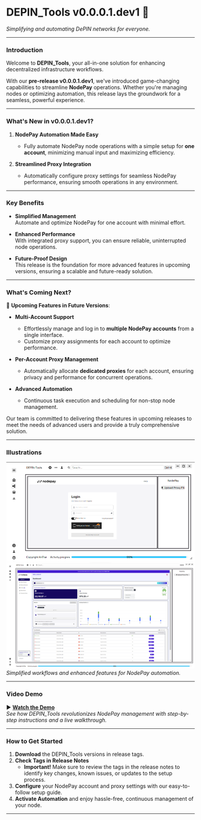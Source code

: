 # DEPIN_Tools v0.0.0.1.dev1 🚀  

*Simplifying and automating DePIN networks for everyone.*  

---

### **Introduction**  

Welcome to **DEPIN_Tools**, your all-in-one solution for enhancing decentralized infrastructure workflows.  

With our **pre-release v0.0.0.1.dev1**, we've introduced game-changing capabilities to streamline **NodePay** operations. Whether you're managing nodes or optimizing automation, this release lays the groundwork for a seamless, powerful experience.  

---

### **What's New in v0.0.0.1.dev1?**  

1. **NodePay Automation Made Easy**  
   - Fully automate NodePay node operations with a simple setup for **one account**, minimizing manual input and maximizing efficiency.  

2. **Streamlined Proxy Integration**  
   - Automatically configure proxy settings for seamless NodePay performance, ensuring smooth operations in any environment.  

---

### **Key Benefits**  

- **Simplified Management**  
  Automate and optimize NodePay for one account with minimal effort.  

- **Enhanced Performance**  
  With integrated proxy support, you can ensure reliable, uninterrupted node operations.  

- **Future-Proof Design**  
  This release is the foundation for more advanced features in upcoming versions, ensuring a scalable and future-ready solution.  

---

### **What's Coming Next?**  

🔮 **Upcoming Features in Future Versions**:  

- **Multi-Account Support**  
  - Effortlessly manage and log in to **multiple NodePay accounts** from a single interface.  
  - Customize proxy assignments for each account to optimize performance.  

- **Per-Account Proxy Management**  
  - Automatically allocate **dedicated proxies** for each account, ensuring privacy and performance for concurrent operations.  

- **Advanced Automation**  
  - Continuous task execution and scheduling for non-stop node management.  

Our team is committed to delivering these features in upcoming releases to meet the needs of advanced users and provide a truly comprehensive solution.  

---

### **Illustrations**  

![NodePay Single-Account Automation](images/loginNP.png)  
![NodePay Dashboard with Proxy Integration](images/dashBoardNP.png)  
*Simplified workflows and enhanced features for NodePay automation.*  

---

### **Video Demo**  

▶️ **[Watch the Demo](images/video-demo.mp4)**  
*See how DEPIN_Tools revolutionizes NodePay management with step-by-step instructions and a live walkthrough.*  

---

### **How to Get Started**  

1. **Download** the DEPIN_Tools versions in release tags.  
2. **Check Tags in Release Notes**  
   - **Important!** Make sure to review the tags in the release notes to identify key changes, known issues, or updates to the setup process.  
3. **Configure** your NodePay account and proxy settings with our easy-to-follow setup guide.  
4. **Activate Automation** and enjoy hassle-free, continuous management of your node.    

---
